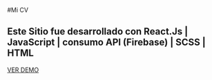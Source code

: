 #Mi CV
## Este Sitio fue desarrollado con React.Js | JavaScript | consumo API (Firebase) | SCSS | HTML 
[VER DEMO](https://rcs-cv.netlify.app/)
